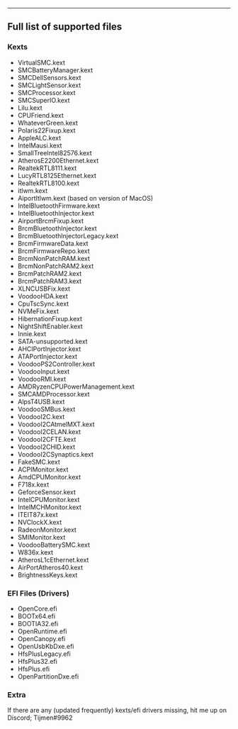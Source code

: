***

## Full list of supported files

### Kexts
- VirtualSMC.kext
- SMCBatteryManager.kext
- SMCDellSensors.kext
- SMCLightSensor.kext
- SMCProcessor.kext
- SMCSuperIO.kext
- Lilu.kext
- CPUFriend.kext
- WhateverGreen.kext
- Polaris22Fixup.kext
- AppleALC.kext
- IntelMausi.kext
- SmallTreeIntel82576.kext
- AtherosE2200Ethernet.kext
- RealtekRTL8111.kext
- LucyRTL8125Ethernet.kext
- RealtekRTL8100.kext
- itlwm.kext
- AiportItlwm.kext (based on version of MacOS)
- IntelBluetoothFirmware.kext
- IntelBluetoothInjector.kext
- AirportBrcmFixup.kext
- BrcmBluetoothInjector.kext
- BrcmBluetoothInjectorLegacy.kext
- BrcmFirmwareData.kext
- BrcmFirmwareRepo.kext
- BrcmNonPatchRAM.kext
- BrcmNonPatchRAM2.kext
- BrcmPatchRAM2.kext
- BrcmPatchRAM3.kext
- XLNCUSBFix.kext
- VoodooHDA.kext
- CpuTscSync.kext
- NVMeFix.kext
- HibernationFixup.kext
- NightShiftEnabler.kext
- Innie.kext
- SATA-unsupported.kext
- AHCIPortInjector.kext
- ATAPortInjector.kext
- VoodooPS2Controller.kext
- VoodooInput.kext
- VoodooRMI.kext
- AMDRyzenCPUPowerManagement.kext
- SMCAMDProcessor.kext
- AlpsT4USB.kext
- VoodooSMBus.kext
- VoodooI2C.kext
- VoodooI2CAtmelMXT.kext
- VoodooI2CELAN.kext
- VoodooI2CFTE.kext
- VoodooI2CHID.kext
- VoodooI2CSynaptics.kext
- FakeSMC.kext
- ACPIMonitor.kext
- AmdCPUMonitor.kext
- F718x.kext
- GeforceSensor.kext
- IntelCPUMonitor.kext
- IntelMCHMonitor.kext
- ITEIT87x.kext
- NVClockX.kext
- RadeonMonitor.kext
- SMIMonitor.kext
- VoodooBatterySMC.kext
- W836x.kext
- AtherosL1cEthernet.kext
- AirPortAtheros40.kext
- BrightnessKeys.kext

### EFI Files (Drivers)
- OpenCore.efi
- BOOTx64.efi
- BOOTIA32.efi
- OpenRuntime.efi
- OpenCanopy.efi
- OpenUsbKbDxe.efi
- HfsPlusLegacy.efi
- HfsPlus32.efi
- HfsPlus.efi
- OpenPartitionDxe.efi

### Extra
If there are any (updated frequently) kexts/efi drivers missing, hit me up on Discord; Tijmen#9962